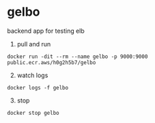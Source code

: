 # gelbo
backend app for testing elb

1. pull and run

```
docker run -dit --rm --name gelbo -p 9000:9000 public.ecr.aws/h0g2h5b7/gelbo
```

2. watch logs

```
docker logs -f gelbo
```

3. stop

```
docker stop gelbo
```
